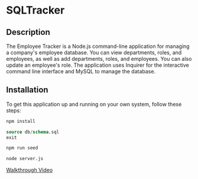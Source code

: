 # SQLTracker

##  Description
The Employee Tracker is a Node.js command-line application for managing a company's employee database. You can view departments, roles, and employees, as well as add departments, roles, and employees. You can also update an employee's role. The application uses Inquirer for the interactive command line interface and MySQL to manage the database.

##  Installation
To get this application up and running on your own system, follow these steps:
```bash
npm install
```
```sql
source db/schema.sql
exit
```
```bash
npm run seed
```
```bash
node server.js
```
[Walkthrough Video ](https://drive.google.com/file/d/1xSCgUeHH5lG2L3auyK0I-FsMHMAQj0yA/view?usp=sharing)
